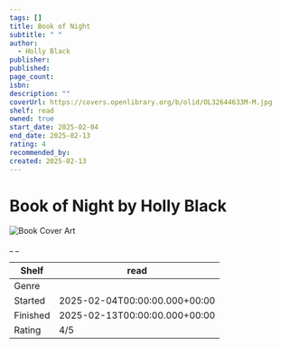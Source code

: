 ```yaml
---
tags: []
title: Book of Night
subtitle: " "
author:
  - Holly Black
publisher:
published:
page_count:
isbn:
description: ""
coverUrl: https://covers.openlibrary.org/b/olid/OL32644633M-M.jpg
shelf: read
owned: true
start_date: 2025-02-04
end_date: 2025-02-13
rating: 4
recommended_by:
created: 2025-02-13
---
```


# Book of Night by Holly Black

![Book Cover Art](https://covers.openlibrary.org/b/olid/OL32644633M-M.jpg)

_ _

| Shelf | read |
| --- | --- |
| Genre |  |
| Started | 2025-02-04T00:00:00.000+00:00 |
| Finished | 2025-02-13T00:00:00.000+00:00 |
| Rating | 4/5 |

